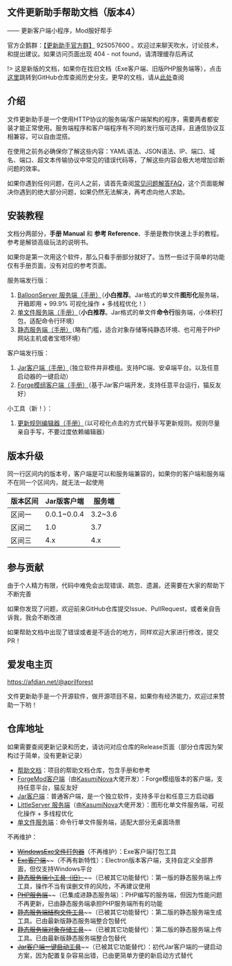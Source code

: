 ## 文件更新助手帮助文档（版本4）

—— 更新客户端小程序，Mod服好帮手

官方企鹅群：[【更新助手官方群】](https://jq.qq.com/?_wv=1027&k=PqAEtn39) 925057600 。欢迎过来聊天吹水，讨论技术，和提出建议。如果访问页面出现 404 - not found，请清理缓存后再试

!> 这是新版的文档，如果你在找旧文档（Exe客户端、旧版PHP服务端等），点击[这里](https://github.com/BalloonUpdate/Docs/tree/old-servers)跳转到GitHub仓库查阅历史分支。更早的文档，请从[此处](https://github.com/BalloonUpdate/Docs/branches)查阅

## 介绍

文件更新助手是一个使用HTTP协议的服务端/客户端架构的程序，需要两者都安装才能正常使用。服务端程序和客户端程序有不同的发行版可选择，且通信协议互相兼容，可以自由混搭。

在使用之前务必确保你了解这些内容：YAML语法、JSON语法、IP、端口、域名、端口、超文本传输协议中常见的错误代码等，了解这些内容会极大地增加诊断问题的效率。

如果你遇到任何问题，在问人之前，请首先查阅[常见问题解答FAQ](faq.md)，这个页面能解决你遇到的绝大部分问题，如果仍然无法解决，再考虑向他人求助。

## 安装教程

文档分两部分，**手册 Manual** 和 **参考 Reference**、手册是教你快速上手的教程。参考是解锁高级玩法的说明书。

如果你是第一次用这个软件，那么只看手册部分就好了。当然一些过于简单的功能仅有手册页面，没有对应的参考页面。

服务端发行版：

1. [BalloonServer 服务端（手册）](server/balloon-server-manual.md)（**小白推荐**。Jar格式的单文件**图形化**服务端，开箱即用 + 99.9% 可视化操作 + 多线程优化！）
2. [单文件服务端（手册）](server/little-server-manual.md)（**小白推荐**。Jar格式的单文件**命令行**服务端，小体积打包，适配命令行环境）
3. [静态服务端（手册）](server/static-server-manual.md)（略有门槛，适合对象存储等纯静态环境、也可用于PHP网站主机或者宝塔环境）

客户端发行版：

1. [Jar客户端（手册）](client/jar-client-manual.md)（独立软件并非模组。支持PC端、安卓端平台。以及任意启动器的一键启动）
2. [Forge模组客户端（手册）](client/forge-mod-client-manual.md)（基于Jar客户端开发，支持任意平台运行，猫反友好）

小工具（新！）：

1. [更新规则编辑器（手册）](server/rule-editor-tool-manaual.md)（以可视化点击的方式代替手写更新规则。规则尽量亲自手写，不要过度依赖编辑器）

## 版本升级

同一行区间内的版本号，客户端是可以和服务端兼容的，如果你的客户端和服务端不在同一个区间内，就无法一起使用

| 版本区间 | Jar版客户端  | 服务端   |
| -------- | ------------ | -------- |
| 区间一   | 0.0.1\~0.0.4 | 3.2\~3.6 |
| 区间二   | 1.0          | 3.7      |
| 区间三   | 4.x          | 4.x      |

## 参与贡献

由于个人精力有限，代码中难免会出现错误、疏忽、遗漏，还需要在大家的帮助下不断完善

如果你发现了问题，欢迎前来GitHub仓库提交Issue、PullRequest，或者亲自告诉我，我会不断改进

如果帮助文档中出现了错误或者是不适合的地方，同样欢迎大家进行修改，提交PR！

## 爱发电主页

https://afdian.net/@aprilforest

文件更新助手是一个开源软件，做开源项目不易，如果你有经济能力，欢迎过来赞助一下哟！

## 仓库地址

如果需要查阅更新记录和历史，请访问对应仓库的Release页面（部分仓库因为架构过于简单，没有更新记录）

+ [帮助文档](https://github.com/BalloonUpdate/Docs)：项目的帮助文档仓库，包含手册和参考
+ [ForgeMod客户端](https://github.com/BalloonUpdate/ModClient)（由[KasumiNova](https://github.com/KasumiNova)大佬开发）：Forge模组版本的客户端，支持任意平台，猫反友好
+ [Jar客户端](https://github.com/BalloonUpdate/JarClient)：普通客户端，是一个独立软件，支持多平台和任意三方启动器
+ [LittleServer 服务端](https://github.com/BalloonUpdate/LittleServer)（由[KasumiNova](https://github.com/KasumiNova)大佬开发）：图形化单文件服务端，可视化操作 + 多线程优化
+ [单文件服务端](https://github.com/BalloonUpdate/LittleServer)：命令行单文件服务端，适配大部分无桌面场景

不再维护：

+ ~~[WindowsExe文件打包器](https://github.com/BalloonUpdate/LittleWrapper)~~（不再维护）：Exe客户端打包工具
+ [~~Exe客户端~~](https://github.com/BalloonUpdate/ExeClient)~~（不再有新特性）：Electron版本客户端，支持自定义全部界面，但仅支持Windows平台
+ [~~静态服务端小工具（旧）~~](https://github.com/BalloonUpdate/Tool)~~（已被其它功能替代）：第一版的静态服务端上传工具，操作不当有误删文件的风险，不再建议使用
+ [~~PHP服务端~~](https://github.com/BalloonUpdate/PhpServer)~~（已集成进静态服务端）：PHP编写的服务端，但因为性能问题不再更新，已由静态服务端承担PHP服务端所有的功能
+ [~~静态服务端结构文件工具~~](https://github.com/BalloonUpdate/StructureTool)~~（已被其它功能替代）：第二版的静态服务端生成工具。已由最新版静态服务端整合包替代
+ [~~静态服务端对象存储工具~~](https://github.com/BalloonUpdate/ObjectStorageServiceUtility)~~（已被其它功能替代）：第二版的静态服务端上传工具。已由最新版静态服务端整合包替代
+ [~~Jar客户端一键启动工具~~](https://github.com/BalloonUpdate/BatchRunner)~~（已被其它功能替代）：初代Jar客户端的一键启动方案，因为配置复杂容易出错，已由更简单方便的新启动方式替代
